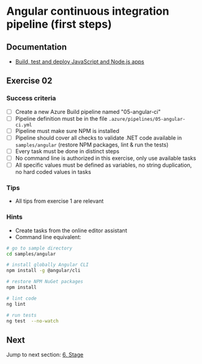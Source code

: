 # Angular continuous integration pipeline (first steps)

## Documentation

- [Build, test and deploy JavaScript and Node.js apps](https://docs.microsoft.com/en-us/azure/devops/pipelines/ecosystems/javascript)

## Exercise 02

### Success criteria

- [ ] Create a new Azure Build pipeline named "05-angular-ci"
- [ ] Pipeline definition must be in the file `.azure/pipelines/05-angular-ci.yml`
- [ ] Pipeline must make sure NPM is installed
- [ ] Pipeline should cover all checks to validate .NET code available in `samples/angular` (restore NPM packages, lint & run the tests)
- [ ] Every task must be done in distinct steps
- [ ] No command line is authorized in this exercise, only use available tasks
- [ ] All specific values must be defined as variables, no string duplication, no hard coded values in tasks

### Tips

- All tips from exercise 1 are relevant

### Hints

- Create tasks from the online editor assistant
- Command line equivalent:

```bash
# go to sample directory
cd samples/angular

# install globally Angular CLI
npm install -g @angular/cli

# restore NPM NuGet packages
npm install

# lint code
ng lint

# run tests
ng test  --no-watch
```

## Next

Jump to next section: [6. Stage](./06-stage.md)
